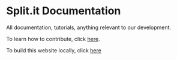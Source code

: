 # Split.it Documentation

All documentation, tutorials, anything relevant to our development.

To learn how to contribute, click [here](https://just-the-docs.github.io/just-the-docs/).

To build this website locally, click [here](https://docs.github.com/en/pages/setting-up-a-github-pages-site-with-jekyll/testing-your-github-pages-site-locally-with-jekyll)
